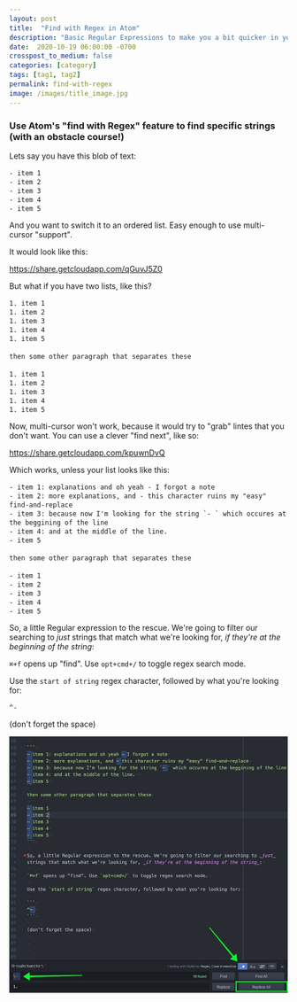 ```yaml
---
layout: post
title:  "Find with Regex in Atom"
description: "Basic Regular Expressions to make you a bit quicker in your editor"
date:  2020-10-19 06:00:00 -0700
crosspost_to_medium: false
categories: [category]
tags: [tag1, tag2]
permalink: find-with-regex
image: /images/title_image.jpg
---
```



### Use Atom's "find with Regex" feature to find specific strings (with an obstacle course!)



Lets say you have this blob of text:

```
- item 1
- item 2
- item 3
- item 4
- item 5
```

And you want to switch it to an ordered list. Easy enough to use multi-cursor "support".

It would look like this:

https://share.getcloudapp.com/qGuvJ5Z0

But what if you have two lists, like this?

```
1. item 1
1. item 2
1. item 3
1. item 4
1. item 5

then some other paragraph that separates these

1. item 1
1. item 2
1. item 3
1. item 4
1. item 5
```

Now, multi-cursor won't work, because it would try to "grab" lintes that you don't want. You can use a clever "find next", like so:

https://share.getcloudapp.com/kpuwnDvQ

Which works, unless your list looks like this:


```
- item 1: explanations and oh yeah - I forgot a note
- item 2: more explanations, and - this character ruins my "easy" find-and-replace
- item 3: because now I'm looking for the string `- ` which occures at the beggining of the line
- item 4: and at the middle of the line. 
- item 5

then some other paragraph that separates these

- item 1
- item 2
- item 3
- item 4
- item 5
```

So, a little Regular expression to the rescue. We're going to filter our searching to _just_ strings that match what we're looking for, _if they're at the beginning of the string_:

`⌘+f` opens up "find". Use `opt+cmd+/` to toggle regex search mode.

Use the `start of string` regex character, followed by what you're looking for:

```
^- 
```

(don't forget the space)

![regex screenshot](/images/regex-find-and-replace.jpg)


